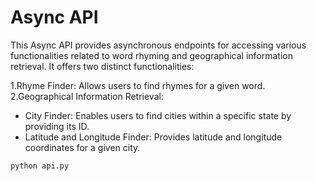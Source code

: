 # Async API  

This Async API provides asynchronous endpoints for accessing various functionalities related to word rhyming and geographical information retrieval. It offers two distinct functionalities:

1.Rhyme Finder: Allows users to find rhymes for a given word.  
2.Geographical Information Retrieval:
* City Finder: Enables users to find cities within a specific state by providing its ID.
* Latitude and Longitude Finder: Provides latitude and longitude coordinates for a given city.  
  
```
python api.py
```  